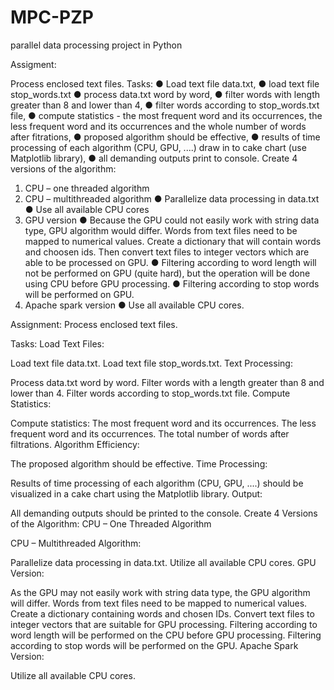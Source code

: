 # MPC-PZP
parallel data processing project in Python

Assigment:

Process enclosed text files.
Tasks:
● Load text file data.txt,
● load text file stop_words.txt
● process data.txt word by word,
● filter words with length greater than 8 and lower than 4,
● filter words according to stop_words.txt file,
● compute statistics - the most frequent word and its occurrences, the less frequent word and its occurrences and the whole number of words after fitrations,
● proposed algorithm should be effective,
● results of time processing of each algorithm (CPU, GPU, ....) draw in to cake chart (use Matplotlib library),
● all demanding outputs print to console.
Create 4 versions of the algorithm:
1. CPU – one threaded algorithm
2. CPU – multithreaded algorithm
● Parallelize data processing in data.txt
● Use all available CPU cores
3. GPU version
● Because the GPU could not easily work with string data type, GPU algorithm would differ. Words from text files need to be mapped to numerical values. Create a
dictionary that will contain words and choosen ids. Then convert text files to integer vectors which are able to be processed on GPU.
● Filtering according to word length will not be performed on GPU (quite hard), but the operation will be done using CPU before GPU processing.
● Filtering according to stop words will be performed on GPU.
4. Apache spark version
● Use all available CPU cores.


Assignment:
Process enclosed text files.

Tasks:
Load Text Files:

Load text file data.txt.
Load text file stop_words.txt.
Text Processing:

Process data.txt word by word.
Filter words with a length greater than 8 and lower than 4.
Filter words according to stop_words.txt file.
Compute Statistics:

Compute statistics:
The most frequent word and its occurrences.
The less frequent word and its occurrences.
The total number of words after filtrations.
Algorithm Efficiency:

The proposed algorithm should be effective.
Time Processing:

Results of time processing of each algorithm (CPU, GPU, ....) should be visualized in a cake chart using the Matplotlib library.
Output:

All demanding outputs should be printed to the console.
Create 4 Versions of the Algorithm:
CPU – One Threaded Algorithm

CPU – Multithreaded Algorithm:

Parallelize data processing in data.txt.
Utilize all available CPU cores.
GPU Version:

As the GPU may not easily work with string data type, the GPU algorithm will differ. Words from text files need to be mapped to numerical values.
Create a dictionary containing words and chosen IDs.
Convert text files to integer vectors that are suitable for GPU processing.
Filtering according to word length will be performed on the CPU before GPU processing.
Filtering according to stop words will be performed on the GPU.
Apache Spark Version:

Utilize all available CPU cores.
